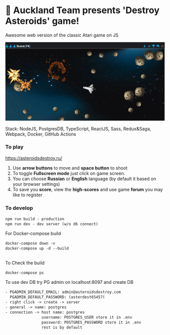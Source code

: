 # 🚀 Auckland Team presents 'Destroy Asteroids' game!

Awesome web version of the classic Atari game on JS

![](./static/images/screenshot.jpg "Game Page Screenshot")


Stack: NodeJS, PostgresDB, TypeScript, ReactJS, Sass, Redux&Saga, Webpack, Docker, GitHub Actions

### To play

https://asteroidsdestroy.ru/

1. Use **arrow buttons** to move and **space button** to shoot
2. To toggle **Fullscreen mode** just click on game screen.
3. You can choose **Russian** or **English** language (by default it based on your browser settings)
4. To save you **score**, view the **high-scores** and use game **forum** you may like to register


### To develop

```
npm run build - production
npm run dev - dev server (w/o db connect)
```

For Docker-compose build
```
docker-compose down -v
docker-compose up -d --build
    
```
To Check the build
```
docker-compose ps
```
To use dev DB try PG admin on localhost:8097 and create DB
```
- PGADMIN_DEFAULT_EMAIL: admin@asteroidsdestroy.com
  PGADMIN_DEFAULT_PASSWORD: (asterdest65457(
- right click -> create -> server
- general -> name: postgres
- connection -> host name: postgres
                username: POSTGRES_USER store it in .env
                password: POSTGRES_PASSWORD store it in .env
                rest is by default
```

